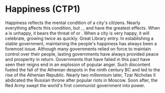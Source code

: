 # Happiness (CTP1)

Happiness reflects the mental condition of a city's citizens. Nearly everything affects this condition, but , , and have the greatest effects. When a is unhappy, it bears the threat of or . When a city is very happy, it will celebrate, growing twice as quickly.
Great Library entry.
In establishing a stable government, maintaining the people's happiness has always been a foremost issue. Although many governments relied on force to maintain control over their people, lasting governments have always provided peace and prosperity in return. Governments that have failed in this pact have seen their reigns end in an explosion of popular anger. Such discontent fueled the fall of the Athenian despots in the ninth century BC and led to the rise of the Athenian Republic. Nearly two millennium later, Tzar Nicholas II abdicated the Russian throne after popular riots in Moscow. Soon after, the Red Army swept the world's first communist government into power.